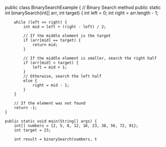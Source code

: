 public class BinarySearchExample {
    // Binary Search method
    public static int binarySearch(int[] arr, int target) {
        int left = 0;
        int right = arr.length - 1;

        while (left <= right) {
            int mid = left + (right - left) / 2;

            // If the middle element is the target
            if (arr[mid] == target) {
                return mid;
            }

            // If the middle element is smaller, search the right half
            if (arr[mid] < target) {
                left = mid + 1;
            } 
            // Otherwise, search the left half
            else {
                right = mid - 1;
            }
        }

        // If the element was not found
        return -1;
    }

    public static void main(String[] args) {
        int[] numbers = {2, 5, 8, 12, 16, 23, 38, 56, 72, 91};
        int target = 23;

        int result = binarySearch(numbers, t
